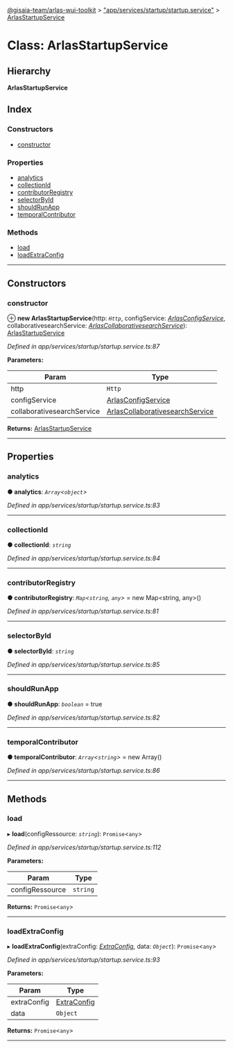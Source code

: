 [@gisaia-team/arlas-wui-toolkit](../README.md) > ["app/services/startup/startup.service"](../modules/_app_services_startup_startup_service_.md) > [ArlasStartupService](../classes/_app_services_startup_startup_service_.arlasstartupservice.md)

# Class: ArlasStartupService

## Hierarchy

**ArlasStartupService**

## Index

### Constructors

* [constructor](_app_services_startup_startup_service_.arlasstartupservice.md#constructor)

### Properties

* [analytics](_app_services_startup_startup_service_.arlasstartupservice.md#analytics)
* [collectionId](_app_services_startup_startup_service_.arlasstartupservice.md#collectionid)
* [contributorRegistry](_app_services_startup_startup_service_.arlasstartupservice.md#contributorregistry)
* [selectorById](_app_services_startup_startup_service_.arlasstartupservice.md#selectorbyid)
* [shouldRunApp](_app_services_startup_startup_service_.arlasstartupservice.md#shouldrunapp)
* [temporalContributor](_app_services_startup_startup_service_.arlasstartupservice.md#temporalcontributor)

### Methods

* [load](_app_services_startup_startup_service_.arlasstartupservice.md#load)
* [loadExtraConfig](_app_services_startup_startup_service_.arlasstartupservice.md#loadextraconfig)

---

## Constructors

<a id="constructor"></a>

###  constructor

⊕ **new ArlasStartupService**(http: *`Http`*, configService: *[ArlasConfigService](_app_services_startup_startup_service_.arlasconfigservice.md)*, collaborativesearchService: *[ArlasCollaborativesearchService](_app_services_startup_startup_service_.arlascollaborativesearchservice.md)*): [ArlasStartupService](_app_services_startup_startup_service_.arlasstartupservice.md)

*Defined in app/services/startup/startup.service.ts:87*

**Parameters:**

| Param | Type |
| ------ | ------ |
| http | `Http` |
| configService | [ArlasConfigService](_app_services_startup_startup_service_.arlasconfigservice.md) |
| collaborativesearchService | [ArlasCollaborativesearchService](_app_services_startup_startup_service_.arlascollaborativesearchservice.md) |

**Returns:** [ArlasStartupService](_app_services_startup_startup_service_.arlasstartupservice.md)

___

## Properties

<a id="analytics"></a>

###  analytics

**● analytics**: *`Array`<`object`>*

*Defined in app/services/startup/startup.service.ts:83*

___
<a id="collectionid"></a>

###  collectionId

**● collectionId**: *`string`*

*Defined in app/services/startup/startup.service.ts:84*

___
<a id="contributorregistry"></a>

###  contributorRegistry

**● contributorRegistry**: *`Map`<`string`, `any`>* =  new Map<string, any>()

*Defined in app/services/startup/startup.service.ts:81*

___
<a id="selectorbyid"></a>

###  selectorById

**● selectorById**: *`string`*

*Defined in app/services/startup/startup.service.ts:85*

___
<a id="shouldrunapp"></a>

###  shouldRunApp

**● shouldRunApp**: *`boolean`* = true

*Defined in app/services/startup/startup.service.ts:82*

___
<a id="temporalcontributor"></a>

###  temporalContributor

**● temporalContributor**: *`Array`<`string`>* =  new Array<string>()

*Defined in app/services/startup/startup.service.ts:86*

___

## Methods

<a id="load"></a>

###  load

▸ **load**(configRessource: *`string`*): `Promise`<`any`>

*Defined in app/services/startup/startup.service.ts:112*

**Parameters:**

| Param | Type |
| ------ | ------ |
| configRessource | `string` |

**Returns:** `Promise`<`any`>

___
<a id="loadextraconfig"></a>

###  loadExtraConfig

▸ **loadExtraConfig**(extraConfig: *[ExtraConfig](../interfaces/_app_services_startup_startup_service_.extraconfig.md)*, data: *`Object`*): `Promise`<`any`>

*Defined in app/services/startup/startup.service.ts:93*

**Parameters:**

| Param | Type |
| ------ | ------ |
| extraConfig | [ExtraConfig](../interfaces/_app_services_startup_startup_service_.extraconfig.md) |
| data | `Object` |

**Returns:** `Promise`<`any`>

___

